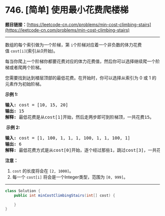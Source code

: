 # 746. [简单] 使用最小花费爬楼梯

**题目链接：**[https://leetcode-cn.com/problems/min-cost-climbing-stairs](https://leetcode-cn.com/problems/min-cost-climbing-stairs)

---

<div class="content__1Y2H">
 <div class="notranslate">
  <p>数组的每个索引做为一个阶梯，第&nbsp;<code>i</code>个阶梯对应着一个非负数的体力花费值&nbsp;<code>cost[i]</code>(索引从0开始)。</p> 
  <p>每当你爬上一个阶梯你都要花费对应的体力花费值，然后你可以选择继续爬一个阶梯或者爬两个阶梯。</p> 
  <p>您需要找到达到楼层顶部的最低花费。在开始时，你可以选择从索引为 0 或 1 的元素作为初始阶梯。</p> 
  <p><strong>示例&nbsp;1:</strong></p> 
  <pre class="language-text"><strong>输入:</strong> cost = [10, 15, 20]
<strong>输出:</strong> 15
<strong>解释:</strong> 最低花费是从cost[1]开始，然后走两步即可到阶梯顶，一共花费15。
</pre> 
  <p><strong>&nbsp;示例 2:</strong></p> 
  <pre class="language-text"><strong>输入:</strong> cost = [1, 100, 1, 1, 1, 100, 1, 1, 100, 1]
<strong>输出:</strong> 6
<strong>解释:</strong> 最低花费方式是从cost[0]开始，逐个经过那些1，跳过cost[3]，一共花费6。
</pre> 
  <p><strong>注意：</strong></p> 
  <ol> 
   <li><code>cost</code>&nbsp;的长度将会在&nbsp;<code>[2, 1000]</code>。</li> 
   <li>每一个&nbsp;<code>cost[i]</code> 将会是一个Integer类型，范围为&nbsp;<code>[0, 999]</code>。</li> 
  </ol> 
 </div>
</div>

---

```java
class Solution {
    public int minCostClimbingStairs(int[] cost) {
        
    }
}
```